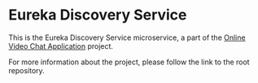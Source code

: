 # Eureka Discovery Service

This is the Eureka Discovery Service microservice, a part of the [Online Video Chat Application](https://github.com/Gurmigou/course-project-chat-root) project.

For more information about the project, please follow the link to the root repository.

